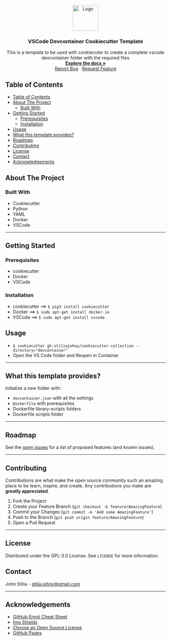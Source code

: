 <!-- PROJECT LOGO -->
<br />
<p align="center">
  <a href="https://github.com/stiliajohny/cookiecutter-collection">
    <img src="https://github.com/stiliajohny/cookiecutter-collection/raw/main/.assets/docker.png" alt="Logo" width="80" height="80">
  </a>

  <h3 align="center">VSCode Devcontainer Cookiecutter Template</h3>

  <p align="center">
    This is a template to be used with cookiecuter to create a complete vscode devcontainer folder with the required files
    <br />
    <a href="https://github.com/stiliajohny/cookiecutter-collection/raw/master/README.md"><strong>Explore the docs »</strong></a>
    <br />
    <a href="https://github.com/stiliajohny/cookiecutter-collection/issues/new?labels=i%3A+bug&template=1-bug-report.md">Report Bug</a>
    ·
    <a href="https://github.com/stiliajohny/cookiecutter-collection/issues/new?labels=i%3A+enhancement&template=2-feature-request.md">Request Feature</a>
  </p>
</p>

<!-- TABLE OF CONTENTS -->

## Table of Contents

- [Table of Contents](#table-of-contents)
- [About The Project](#about-the-project)
  - [Built With](#built-with)
- [Getting Started](#getting-started)
  - [Prerequisites](#prerequisites)
  - [Installation](#installation)
- [Usage](#usage)
- [What this template provides?](#what-this-template-provides)
- [Roadmap](#roadmap)
- [Contributing](#contributing)
- [License](#license)
- [Contact](#contact)
- [Acknowledgements](#acknowledgements)

<!-- ABOUT THE PROJECT -->

## About The Project

### Built With

- Cookiecutter
- Python
- YAML
- Docker
- VSCode

---

## Getting Started

### Prerequisites

- cookiecutter
- Docker
- VSCode

### Installation

- cookiecutter ==> `$ pip3 install cookiecutter`
- Docker ==> `$ sudo apt-get install docker.io`
- VSCode ==> `$ sudo apt-get install vscode`

## Usage

- `$ cookiecutter gh:stiliajohny/cookiecutter-collection --directory="devcontainer"`
- Open the VS Code folder and Reopen in Container

---

## What this template provides?

Initialize a new folder with:

- `devcontainer.json` with all the settings
- `Dockerfile` with prerequisites
- Dockerfile library-scripts folders
- Dockerfile scripts folder

---

<!-- ROADMAP -->

## Roadmap

See the [open issues](https://github.com/stiliajohny/cookiecutter-collection/issues) for a list of proposed features (and known issues).

---

## Contributing

Contributions are what make the open source community such an amazing place to be learn, inspire, and create. Any contributions you make are **greatly appreciated**.

1. Fork the Project
2. Create your Feature Branch (`git checkout -b feature/AmazingFeature`)
3. Commit your Changes (`git commit -m 'Add some AmazingFeature'`)
4. Push to the Branch (`git push origin feature/AmazingFeature`)
5. Open a Pull Request

---

<!-- LICENSE -->

## License

Distributed under the GPL-3.0 License. See `LICENSE` for more information.

<!-- CONTACT -->

## Contact

John Stilia - stilia.johny@gmail.com

---

<!-- ACKNOWLEDGEMENTS -->

## Acknowledgements

- [GitHub Emoji Cheat Sheet](https://www.webpagefx.com/tools/emoji-cheat-sheet)
- [Img Shields](https://shields.io)
- [Choose an Open Source License](https://choosealicense.com)
- [GitHub Pages](https://pages.github.com)

<!-- MARKDOWN LINKS & IMAGES -->
<!-- https://www.markdownguide.org/basic-syntax/#reference-style-links -->

[contributors-shield]: https://img.shields.io/github/contributors/stiliajohny/cookiecutter-collection.svg?style=for-the-badge
[contributors-url]: https://github.com/stiliajohny/cookiecutter-collection/graphs/contributors
[forks-shield]: https://img.shields.io/github/forks/stiliajohny/cookiecutter-collection.svg?style=for-the-badge
[forks-url]: https://github.com/stiliajohny/cookiecutter-collection/network/members
[stars-shield]: https://img.shields.io/github/stars/stiliajohny/cookiecutter-collection.svg?style=for-the-badge
[stars-url]: https://github.com/stiliajohny/cookiecutter-collection/stargazers
[issues-shield]: https://img.shields.io/github/issues/stiliajohny/cookiecutter-collection.svg?style=for-the-badge
[issues-url]: https://github.com/stiliajohny/cookiecutter-collection/issues
[license-shield]: https://img.shields.io/github/license/stiliajohny/cookiecutter-collection?style=for-the-badge
[license-url]: https://github.com/stiliajohny/cookiecutter-collection/blob/master/LICENSE.txt
[linkedin-shield]: https://img.shields.io/badge/-LinkedIn-black.svg?style=for-the-badge&logo=linkedin&colorB=555
[linkedin-url]: https://linkedin.com/in/johnstilia/
[product-screenshot]: .assets/screenshot.png
[ask-me-anything]: https://img.shields.io/badge/Ask%20me-anything-1abc9c.svg?style=for-the-badge
[personal-page]: https://github.com/stiliajohny
